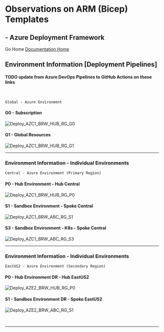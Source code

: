 #  Observations on ARM (Bicep) Templates # 

## - Azure Deployment Framework ## 
Go Home [Documentation Home](./ARM.md)


## Environment Information [Deployment Pipelines]  
#### TODO update from Azure DevOps Pipelines to GitHub Actions on these links
<br/>

    Global - Azure Environment
#### G0 - Subscription 

![Deploy_AZC1_BRW_HUB_RG_G0](https://github.com/brwilkinson/AzureDeploymentFramework/workflows/Deploy_AZC1_BRW_HUB_RG_G0/badge.svg?branch=dev)

#### G1 - Global Resources

![Deploy_AZC1_BRW_HUB_RG_G1](https://github.com/brwilkinson/AzureDeploymentFramework/workflows/Deploy_AZC1_BRW_HUB_RG_G1/badge.svg?branch=dev)

---

### Environment Information - Individual Environments

    Central - Azure Environment (Primary Region)

#### P0 - Hub Environment - Hub Central

![Deploy_AZC1_BRW_HUB_RG_P0](https://github.com/brwilkinson/AzureDeploymentFramework/workflows/Deploy_AZC1_BRW_HUB_RG_P0/badge.svg?branch=dev)

#### S1 - Sandbox Environment - Spoke Central 

![Deploy_AZC1_BRW_ABC_RG_S1](https://github.com/brwilkinson/AzureDeploymentFramework/workflows/Deploy_AZC1_BRW_ABC_RG_S1/badge.svg?branch=main)

#### S3 - Sandbox Environment - K8s - Spoke Central 

![Deploy_AZC1_BRW_ABC_RG_S3](https://github.com/brwilkinson/AzureDeploymentFramework/workflows/Deploy_AZC1_BRW_ABC_RG_S3/badge.svg?branch=main)

---

### Environment Information - Individual Environments

    EastUS2 - Azure Environment (Secondary Region)

#### P0 - Hub Environment DR - Hub EastUS2

![Deploy_AZE2_BRW_HUB_RG_P0](https://github.com/brwilkinson/AzureDeploymentFramework/workflows/Deploy_AZE2_BRW_HUB_RG_P0/badge.svg?branch=dev)

#### S1 - Sandbox Environment DR - Spoke EastUS2

![Deploy_AZE2_BRW_ABC_RG_S1](https://github.com/brwilkinson/AzureDeploymentFramework/workflows/Deploy_AZE2_BRW_ABC_RG_S1/badge.svg?branch=main)

<br/>

---
